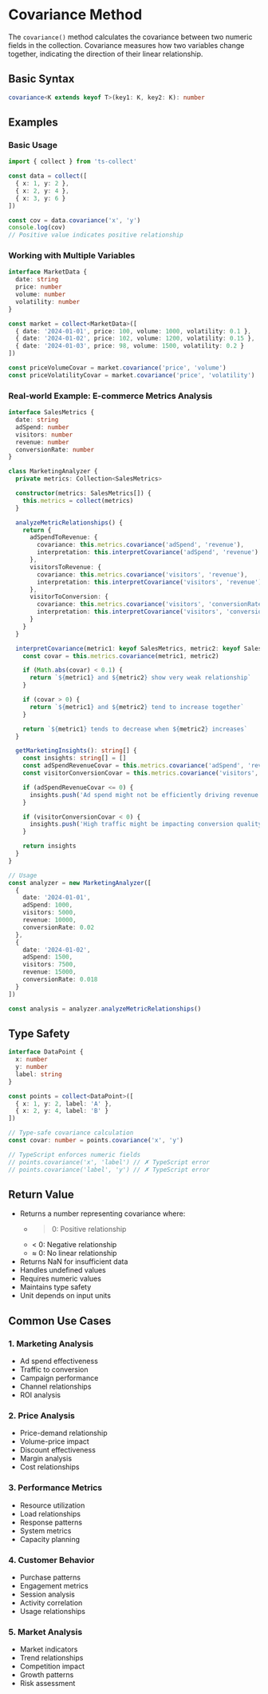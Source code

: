# Covariance Method

The `covariance()` method calculates the covariance between two numeric fields in the collection. Covariance measures how two variables change together, indicating the direction of their linear relationship.

## Basic Syntax

```typescript
covariance<K extends keyof T>(key1: K, key2: K): number
```

## Examples

### Basic Usage

```typescript
import { collect } from 'ts-collect'

const data = collect([
  { x: 1, y: 2 },
  { x: 2, y: 4 },
  { x: 3, y: 6 }
])

const cov = data.covariance('x', 'y')
console.log(cov)
// Positive value indicates positive relationship
```

### Working with Multiple Variables

```typescript
interface MarketData {
  date: string
  price: number
  volume: number
  volatility: number
}

const market = collect<MarketData>([
  { date: '2024-01-01', price: 100, volume: 1000, volatility: 0.1 },
  { date: '2024-01-02', price: 102, volume: 1200, volatility: 0.15 },
  { date: '2024-01-03', price: 98, volume: 1500, volatility: 0.2 }
])

const priceVolumeCovar = market.covariance('price', 'volume')
const priceVolatilityCovar = market.covariance('price', 'volatility')
```

### Real-world Example: E-commerce Metrics Analysis

```typescript
interface SalesMetrics {
  date: string
  adSpend: number
  visitors: number
  revenue: number
  conversionRate: number
}

class MarketingAnalyzer {
  private metrics: Collection<SalesMetrics>

  constructor(metrics: SalesMetrics[]) {
    this.metrics = collect(metrics)
  }

  analyzeMetricRelationships() {
    return {
      adSpendToRevenue: {
        covariance: this.metrics.covariance('adSpend', 'revenue'),
        interpretation: this.interpretCovariance('adSpend', 'revenue')
      },
      visitorsToRevenue: {
        covariance: this.metrics.covariance('visitors', 'revenue'),
        interpretation: this.interpretCovariance('visitors', 'revenue')
      },
      visitorToConversion: {
        covariance: this.metrics.covariance('visitors', 'conversionRate'),
        interpretation: this.interpretCovariance('visitors', 'conversionRate')
      }
    }
  }

  interpretCovariance(metric1: keyof SalesMetrics, metric2: keyof SalesMetrics): string {
    const covar = this.metrics.covariance(metric1, metric2)

    if (Math.abs(covar) < 0.1) {
      return `${metric1} and ${metric2} show very weak relationship`
    }

    if (covar > 0) {
      return `${metric1} and ${metric2} tend to increase together`
    }

    return `${metric1} tends to decrease when ${metric2} increases`
  }

  getMarketingInsights(): string[] {
    const insights: string[] = []
    const adSpendRevenueCovar = this.metrics.covariance('adSpend', 'revenue')
    const visitorConversionCovar = this.metrics.covariance('visitors', 'conversionRate')

    if (adSpendRevenueCovar <= 0) {
      insights.push('Ad spend might not be efficiently driving revenue')
    }

    if (visitorConversionCovar < 0) {
      insights.push('High traffic might be impacting conversion quality')
    }

    return insights
  }
}

// Usage
const analyzer = new MarketingAnalyzer([
  {
    date: '2024-01-01',
    adSpend: 1000,
    visitors: 5000,
    revenue: 10000,
    conversionRate: 0.02
  },
  {
    date: '2024-01-02',
    adSpend: 1500,
    visitors: 7500,
    revenue: 15000,
    conversionRate: 0.018
  }
])

const analysis = analyzer.analyzeMetricRelationships()
```

## Type Safety

```typescript
interface DataPoint {
  x: number
  y: number
  label: string
}

const points = collect<DataPoint>([
  { x: 1, y: 2, label: 'A' },
  { x: 2, y: 4, label: 'B' }
])

// Type-safe covariance calculation
const covar: number = points.covariance('x', 'y')

// TypeScript enforces numeric fields
// points.covariance('x', 'label') // ✗ TypeScript error
// points.covariance('label', 'y') // ✗ TypeScript error
```

## Return Value

- Returns a number representing covariance where:
  - > 0: Positive relationship
  - < 0: Negative relationship
  - ≈ 0: No linear relationship
- Returns NaN for insufficient data
- Handles undefined values
- Requires numeric values
- Maintains type safety
- Unit depends on input units

## Common Use Cases

### 1. Marketing Analysis

- Ad spend effectiveness
- Traffic to conversion
- Campaign performance
- Channel relationships
- ROI analysis

### 2. Price Analysis

- Price-demand relationship
- Volume-price impact
- Discount effectiveness
- Margin analysis
- Cost relationships

### 3. Performance Metrics

- Resource utilization
- Load relationships
- Response patterns
- System metrics
- Capacity planning

### 4. Customer Behavior

- Purchase patterns
- Engagement metrics
- Session analysis
- Activity correlation
- Usage relationships

### 5. Market Analysis

- Market indicators
- Trend relationships
- Competition impact
- Growth patterns
- Risk assessment
